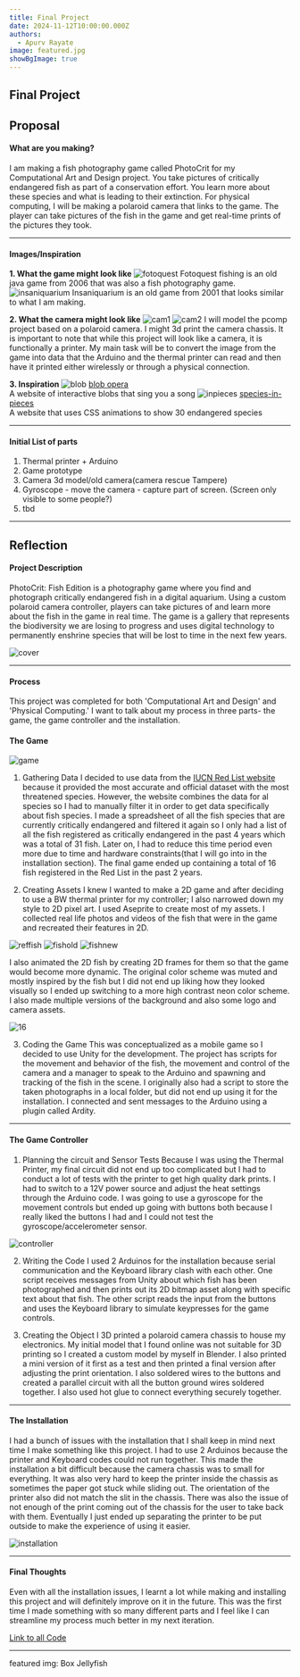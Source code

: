```yaml
---
title: Final Project
date: 2024-11-12T10:00:00.000Z
authors:
  - Apurv Rayate
image: featured.jpg
showBgImage: true
---
```

## Final Project

## Proposal

#### What are you making?

I am making a fish photography game called PhotoCrit for my Computational Art and Design project. You take pictures of critically endangered fish as part of a conservation effort. You learn more about these species and what is leading to their extinction. For physical computing, I will be making a polaroid camera that links to the game. The player can take pictures of the fish in the game and get real-time prints of the pictures they took.

---

#### Images/Inspiration  
**1. What the game might look like**
![fotoquest](foto.jpg)
Fotoquest fishing is an old java game from 2006 that was also a fish photography game.  
![insaniquarium](insani.jpg)
Insaniquarium is an old game from 2001 that looks similar to what I am making.
  
**2. What the camera might look like**
![cam1](bfvg.jpg)
![cam2](fdgs.jpg)
I will model the pcomp project based on a polaroid camera. I might 3d print the camera chassis. It is important to note that while this project will look like a camera, it is functionally a printer. My main task will be to convert the image from the game into data that the Arduino and the thermal printer can read and then have it printed either wirelessly or through a physical connection. 
 
**3. Inspiration**
![blob](nkjl.jpg)
<u>[blob opera](https://artsandculture.google.com/experiment/blob-opera/AAHWrq360NcGbw?hl=en)</u>  
A website of interactive blobs that sing you a song
![inpieces](nlkn.png)
<u>[species-in-pieces](http://species-in-pieces.com/)</u>  
A website that uses CSS animations to show 30 endangered species

---

#### Initial List of parts  
1. Thermal printer + Arduino
2. Game prototype
3. Camera 3d model/old camera(camera rescue Tampere)
4. Gyroscope - move the camera - capture part of screen. (Screen only visible to some people?)
5. tbd

---

## Reflection

#### Project Description
PhotoCrit: Fish Edition is a photography game where you find and photograph critically endangered fish in a digital aquarium. Using a custom polaroid camera controller, players can take pictures of and learn more about the fish in the game in real time. The game is a gallery that represents the biodiversity we are losing to progress and uses digital technology to permanently enshrine species that will be lost to time in the next few years.

![cover](pcrit6.png)

---

#### Process
This project was completed for both 'Computational Art and Design' and 'Physical Computing.' I want to talk about my process in three parts- the game, the game controller and the installation.

#### The Game
![game](pcrit1.png)   
1. Gathering Data
I decided to use data from the <a href="https://www.iucnredlist.org/">IUCN Red List website</a> because it provided the most accurate and official dataset with the most threatened species. However, the website combines the data for al species so I had to manually filter it in order to get data specifically about fish species. I made a spreadsheet of all the fish species that are currently critically endangered and filtered it again so I only had a list of all the fish registered as critically endangered in the past 4 years which was a total of 31 fish. Later on, I had to reduce this time period even more due to time and hardware constraints(that I will go into in the installation section). The final game ended up containing a total of 16 fish registered in the Red List in the past 2 years.

2. Creating Assets
I knew I wanted to make a 2D game and after deciding to use a BW thermal printer for my controller; I also narrowed down my style to 2D pixel art. I used Aseprite to create most of my assets. I collected real life photos and videos of the fish that were in the game and  recreated their features in 2D. 

![reffish](2rea.jpg)
![fishold](2.png)
![fishnew](b.png)   

I also animated the 2D fish by creating 2D frames for them so that the game would become more dynamic. The original color scheme was muted and mostly inspired by the fish but I did not end up liking how they looked visually so I ended up switching to a more high contrast neon color scheme. I also made multiple versions of the background and also some logo and camera assets.

![16](pcrit2.png)   

3. Coding the Game
This was conceptualized as a mobile game so I decided to use Unity for the development. The project has scripts for the movement and behavior of the fish, the movement and control of the camera and a manager to speak to the Arduino and spawning and tracking of the fish in the scene. I originally also had a script to store the taken photographs in a local folder, but did not end up using it for the installation. I connected and sent messages to the Arduino using a plugin called Ardity.

---

#### The Game Controller
1. Planning the circuit and Sensor Tests
Because I was using the Thermal Printer, my final circuit did not end up too complicated but I had to conduct a lot of tests with the printer to get high quality dark prints. I had to switch to a 12V power source and adjust the heat settings through the Arduino code. I was going to use a gyroscope for the movement controls but ended up going with buttons both because I really liked the buttons I had and I could not test the gyroscope/accelerometer sensor.

![controller](pcrit4.png)   

2. Writing the Code
I used 2 Arduinos for the installation because serial communication and the Keyboard library clash with each other. One script receives messages from Unity about which fish has been photographed and then prints out its 2D bitmap asset along with specific text about that fish. The other script reads the input from the buttons and uses the Keyboard library to simulate keypresses for the game controls.

3. Creating the Object
I 3D printed a polaroid camera chassis to house my electronics. My initial model that I found online was not suitable for 3D printing so I created a custom model by myself in Blender. I also printed a mini version of it first as a test and then printed a final version after adjusting the print orientation. I also soldered wires to the buttons and created a parallel circuit with all the button ground wires soldered together. I also used hot glue to connect everything securely together.

---

#### The Installation
I had a bunch of issues with the installation that I shall keep in mind next time I make something like this project. I had to use 2 Arduinos because the printer and Keyboard codes could not run together. This made the installation a bit difficult because the camera chassis was to small for everything. It was also very hard to keep the printer inside the chassis as sometimes the paper got stuck while sliding out. The orientation of the printer also did not match the slit in the chassis. There was also the issue of not enough of the print coming out of the chassis for the user to take back with them. Eventually I just ended up separating the printer to be put outside to make the experience of using it easier.

![installation](pcrit3.png)   

---

#### Final Thoughts
Even with all the installation issues, I learnt a lot while making and installing this project and will definitely improve on it in the future. This was the first time I made something with so many different parts and I feel like I can streamline my process much better in my next iteration.

<u>[Link to all Code](https://drive.google.com/drive/folders/1hT5bIIZHs4BjF2R0SENvjzLc9m-YSxYj?usp=drive_link)</u> 

--- 

featured img: Box Jellyfish
